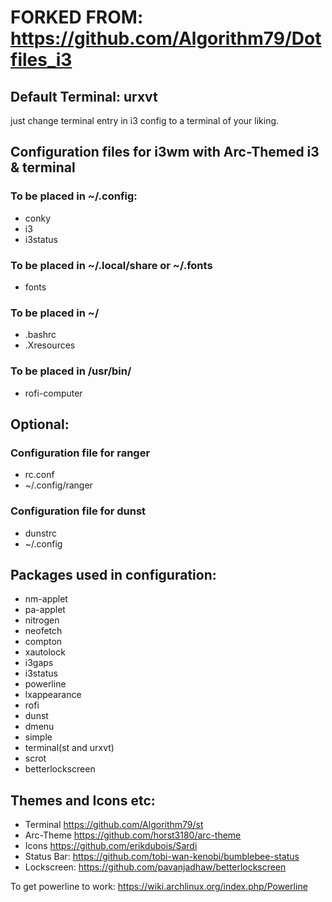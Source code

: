 
# FORKED FROM: https://github.com/Algorithm79/Dotfiles_i3

## Default Terminal: urxvt
just change terminal entry in i3 config to a terminal of your liking.

## Configuration files for i3wm with Arc-Themed i3 & terminal
### To be placed in ~/.config:
- conky
- i3
- i3status

### To be placed in ~/.local/share or ~/.fonts
- fonts

### To be placed in ~/
- .bashrc
- .Xresources

### To be placed in /usr/bin/
- rofi-computer

## Optional:
### Configuration file for ranger
- rc.conf
- ~/.config/ranger

### Configuration file for dunst
- dunstrc
- ~/.config

## Packages used in configuration:
- nm-applet
- pa-applet
- nitrogen
- neofetch
- compton
- xautolock
- i3gaps
- i3status
- powerline
- lxappearance
- rofi
- dunst
- dmenu
- simple
- terminal(st and urxvt)
- scrot
- betterlockscreen


## Themes and Icons etc:
- Terminal https://github.com/Algorithm79/st
- Arc-Theme https://github.com/horst3180/arc-theme
- Icons https://github.com/erikdubois/Sardi
- Status Bar: https://github.com/tobi-wan-kenobi/bumblebee-status
- Lockscreen: https://github.com/pavanjadhaw/betterlockscreen

To get powerline to work: https://wiki.archlinux.org/index.php/Powerline
